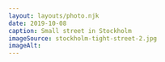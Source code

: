 ```yaml
---
layout: layouts/photo.njk
date: 2019-10-08
caption: Small street in Stockholm
imageSource: stockholm-tight-street-2.jpg
imageAlt:
---
```

